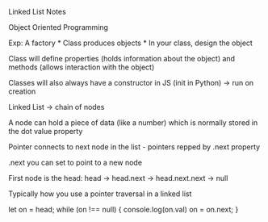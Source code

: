 Linked List Notes 

Object Oriented Programming 

Exp: A factory
    * Class produces objects 
    * In your class, design the object

Class will define properties (holds information about the object) and methods (allows interaction with the object)

Classes will also always have a constructor in JS (init in Python) -> run on creation

Linked List -> chain of nodes

A node can hold a piece of data (like a number) which is normally stored in the dot value property 

Pointer connects to next node in the list - pointers repped by .next property 

.next you can set to point to a new node 

First node is the head: head -> head.next -> head.next.next -> null

Typically how you use a pointer traversal in a linked list

let on = head;
while (on !== null) {
    console.log(on.val)
    on = on.next;
}








